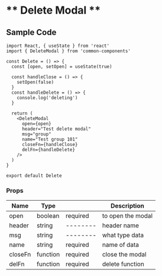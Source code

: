 # ** Delete Modal **

## Sample Code

```
import React, { useState } from 'react'
import { DeleteModal } from 'common-components'

const Delete = () => {
  const [open, setOpen] = useState(true)

  const handleClose = () => {
    setOpen(false)
  }
  const handleDelete = () => {
    console.log('deleting')
  }

  return (
    <DeleteModal
      open={open}
      header="Test delete modal"
      msg="group"
      name="Test group 101"
      closeFn={handleClose}
      delFn={handleDelete}
    />
  )
}

export default Delete
```

### Props

| Name    | Type     |          | Description       |
| ------- | -------- | -------- | ----------------- |
| open    | boolean  | required | to open the modal |
| header  | string   | -------- | header name       |
| msg     | string   | -------- | what type data    |
| name    | string   | required | name of data      |
| closeFn | function | required | close the modal   |
| delFn   | function | required | delete function   |
